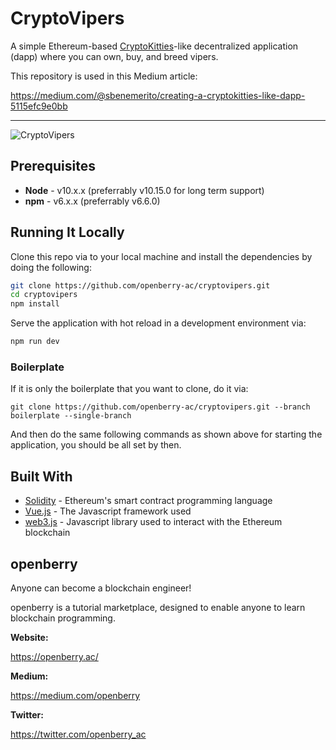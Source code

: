 # CryptoVipers

A simple Ethereum-based [CryptoKitties](https://www.cryptokitties.co/)-like decentralized application (dapp) where you can own, buy, and breed vipers.

This repository is used in this Medium article:

https://medium.com/@sbenemerito/creating-a-cryptokitties-like-dapp-5115efc9e0bb

---

![CryptoVipers](https://i.imgur.com/pBY8VX2.gif)


## Prerequisites

* **Node** - v10.x.x (preferrably v10.15.0 for long term support)
* **npm** - v6.x.x (preferrably v6.6.0)

## Running It Locally

Clone this repo via to your local machine and install the dependencies by doing the following:

```bash
git clone https://github.com/openberry-ac/cryptovipers.git
cd cryptovipers
npm install
```

Serve the application with hot reload in a development environment via:

```bash
npm run dev
```

### Boilerplate

If it is only the boilerplate that you want to clone, do it via:

```
git clone https://github.com/openberry-ac/cryptovipers.git --branch boilerplate --single-branch
```

And then do the same following commands as shown above for starting the application, you should be all set by then.

## Built With

* [Solidity](https://solidity.readthedocs.io/en/v0.5.3/) - Ethereum's smart contract programming language
* [Vue.js](https://vuejs.org/) - The Javascript framework used
* [web3.js](https://github.com/ethereum/web3.js/) - Javascript library used to interact with the Ethereum blockchain

## openberry

Anyone can become a blockchain engineer!

openberry is a tutorial marketplace, designed to enable anyone to learn blockchain programming.

**Website:**

https://openberry.ac/

**Medium:**

https://medium.com/openberry

**Twitter:**

https://twitter.com/openberry_ac
